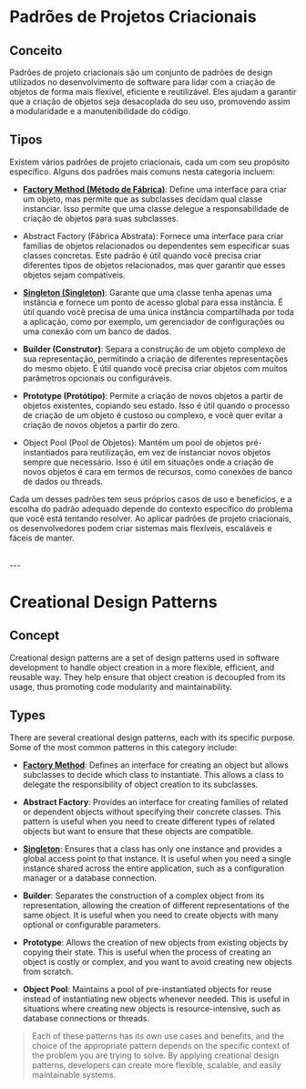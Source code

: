 # Padrões de Projetos Criacionais

## Conceito
Padrões de projeto criacionais são um conjunto de padrões de design utilizados no desenvolvimento de software para lidar com a criação de objetos de forma mais flexível, eficiente e reutilizável. Eles ajudam a garantir que a criação de objetos seja desacoplada do seu uso, promovendo assim a modularidade e a manutenibilidade do código.

## Tipos
Existem vários padrões de projeto criacionais, cada um com seu propósito específico. Alguns dos padrões mais comuns nesta categoria incluem:

- [**Factory Method (Método de Fábrica)**](https://github.com/victor-lima-142/Design-patterns/tree/main/Creational/Factory%20Method): Define uma interface para criar um objeto, mas permite que as subclasses decidam qual classe instanciar. Isso permite que uma classe delegue a responsabilidade de criação de objetos para suas subclasses.

- Abstract Factory (Fábrica Abstrata): Fornece uma interface para criar famílias de objetos relacionados ou dependentes sem especificar suas classes concretas. Este padrão é útil quando você precisa criar diferentes tipos de objetos relacionados, mas quer garantir que esses objetos sejam compatíveis.

- [**Singleton (Singleton)**](https://github.com/victor-lima-142/Design-patterns/tree/main/Creational/Singleton): Garante que uma classe tenha apenas uma instância e fornece um ponto de acesso global para essa instância. É útil quando você precisa de uma única instância compartilhada por toda a aplicação, como por exemplo, um gerenciador de configurações ou uma conexão com um banco de dados.

- **Builder (Construtor)**: Separa a construção de um objeto complexo de sua representação, permitindo a criação de diferentes representações do mesmo objeto. É útil quando você precisa criar objetos com muitos parâmetros opcionais ou configuráveis.

- **Prototype (Protótipo)**: Permite a criação de novos objetos a partir de objetos existentes, copiando seu estado. Isso é útil quando o processo de criação de um objeto é custoso ou complexo, e você quer evitar a criação de novos objetos a partir do zero.

- Object Pool (Pool de Objetos): Mantém um pool de objetos pré-instantiados para reutilização, em vez de instanciar novos objetos sempre que necessário. Isso é útil em situações onde a criação de novos objetos é cara em termos de recursos, como conexões de banco de dados ou threads.

Cada um desses padrões tem seus próprios casos de uso e benefícios, e a escolha do padrão adequado depende do contexto específico do problema que você está tentando resolver. Ao aplicar padrões de projeto criacionais, os desenvolvedores podem criar sistemas mais flexíveis, escaláveis e fáceis de manter.

<br> 
---
<br> 

# Creational Design Patterns

## Concept
Creational design patterns are a set of design patterns used in software development to handle object creation in a more flexible, efficient, and reusable way. They help ensure that object creation is decoupled from its usage, thus promoting code modularity and maintainability.

## Types
There are several creational design patterns, each with its specific purpose. Some of the most common patterns in this category include:

- [**Factory Method**](https://github.com/victor-lima-142/Design-patterns/tree/main/Creational/Factory%20Method): Defines an interface for creating an object but allows subclasses to decide which class to instantiate. This allows a class to delegate the responsibility of object creation to its subclasses.

-  **Abstract Factory**: Provides an interface for creating families of related or dependent objects without specifying their concrete classes. This pattern is useful when you need to create different types of related objects but want to ensure that these objects are compatible.

- [**Singleton**](https://github.com/victor-lima-142/Design-patterns/tree/main/Creational/Singleton): Ensures that a class has only one instance and provides a global access point to that instance. It is useful when you need a single instance shared across the entire application, such as a configuration manager or a database connection.

-  **Builder**: Separates the construction of a complex object from its representation, allowing the creation of different representations of the same object. It is useful when you need to create objects with many optional or configurable parameters.

-  **Prototype**: Allows the creation of new objects from existing objects by copying their state. This is useful when the process of creating an object is costly or complex, and you want to avoid creating new objects from scratch.

-  **Object Pool**: Maintains a pool of pre-instantiated objects for reuse instead of instantiating new objects whenever needed. This is useful in situations where creating new objects is resource-intensive, such as database connections or threads.
  

> Each of these patterns has its own use cases and benefits, and the choice of the appropriate pattern depends on the specific context of the problem you are trying to solve. By applying creational design patterns, developers can create more flexible, scalable, and easily maintainable systems.